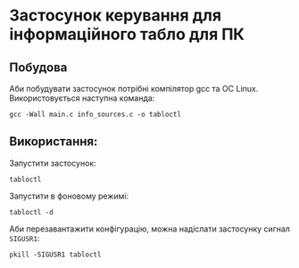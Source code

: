 # Застосунок керування для інформаційного табло для ПК
## Побудова
Аби побудувати застосунок потрібні компілятор gcc та ОС Linux.
Використовується наступна команда:
```
gcc -Wall main.c info_sources.c -o tabloctl
```
## Використання:
Запустити застосунок:
```
tabloctl
```
Запустити в фоновому режимі:
```
tabloctl -d
```
Аби перезавантажити конфігурацію, можна надіслати застосунку сигнал `SIGUSR1`:
```
pkill -SIGUSR1 tabloctl
```
